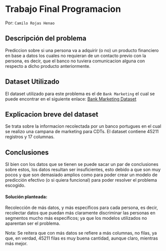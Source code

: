 # Trabajo Final Programacion
Por: `Camilo Rojas Henao`

## Descripción del problema
Prediccion sobre si una persona va a adquirir (o no) un producto financiero en base a datos los cuales no requieran de un contacto previo con la persona, es decir, que el banco no tuviera comunicacion alguna con respecto a dicho producto anteriormente.

## Dataset Utilizado
El dataset utilizado para este problema es el de `Bank Marketing` el cual se puede encontrar en el siguiente enlace: [Bank Marketing Dataset](https://archive.ics.uci.edu/ml/datasets/Bank+Marketing)

## Explicacion breve del dataset
Se trata sobre la informacion recolectada por un banco portugues en el cual se realizo una campana de marketing para CDTs. El dataset contiene 45211 registros y 17 columnas.

## Conclusiones
SI bien con los datos que se tienen se puede sacar un par de conclusiones sobre estos, los datos resultan ser insuficientes, esto debido a que son muy pocos y que son demasiado amplios como para poder crear un modelo de predicción efectivo (o si quiera funcional) para poder resolver el problema escogido. 

 

#### Solución planteada: 

Recolección de más datos, y más específicos para cada persona, es decir, recolectar datos que puedan más claramente discriminar las personas en segmentos mucho más específicos; ya que los modelos utilizados no aparentan ser el problema. 

 
Nota: Se reitera que con más datos se refiere a más columnas, no filas, ya que, en verdad, 45211 filas es muy buena cantidad, aunque claro, mientras más mejor. 